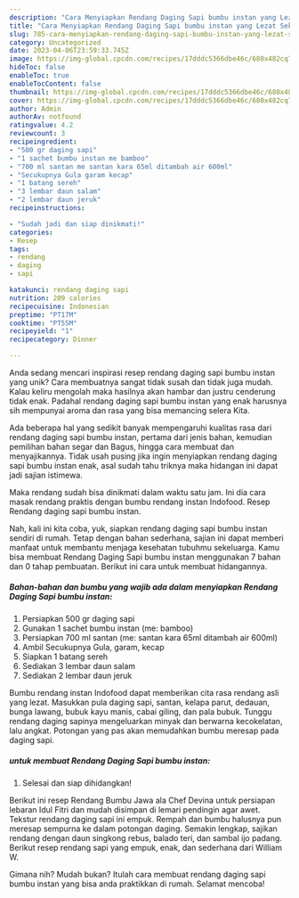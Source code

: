 ```yaml
---
description: "Cara Menyiapkan Rendang Daging Sapi bumbu instan yang Lezat Sekali"
title: "Cara Menyiapkan Rendang Daging Sapi bumbu instan yang Lezat Sekali"
slug: 785-cara-menyiapkan-rendang-daging-sapi-bumbu-instan-yang-lezat-sekali
category: Uncategorized
date: 2023-04-06T23:59:33.745Z
image: https://img-global.cpcdn.com/recipes/17dddc5366dbe46c/680x482cq70/rendang-daging-sapi-bumbu-instan-foto-resep-utama.jpg
hideToc: false
enableToc: true
enableTocContent: false
thumbnail: https://img-global.cpcdn.com/recipes/17dddc5366dbe46c/680x482cq70/rendang-daging-sapi-bumbu-instan-foto-resep-utama.jpg
cover: https://img-global.cpcdn.com/recipes/17dddc5366dbe46c/680x482cq70/rendang-daging-sapi-bumbu-instan-foto-resep-utama.jpg
author: Admin
authorAv: notfound
ratingvalue: 4.2
reviewcount: 3
recipeingredient:
- "500 gr daging sapi"
- "1 sachet bumbu instan me bamboo"
- "700 ml santan me santan kara 65ml ditambah air 600ml"
- "Secukupnya Gula garam kecap"
- "1 batang sereh"
- "3 lembar daun salam"
- "2 lembar daun jeruk"
recipeinstructions:

- "Sudah jadi dan siap dinikmati!"
categories:
- Resep
tags:
- rendang
- daging
- sapi

katakunci: rendang daging sapi 
nutrition: 209 calories
recipecuisine: Indonesian
preptime: "PT17M"
cooktime: "PT55M"
recipeyield: "1"
recipecategory: Dinner

---
```





Anda sedang mencari inspirasi resep rendang daging sapi bumbu instan yang unik? Cara membuatnya sangat tidak susah dan tidak juga mudah. Kalau keliru mengolah maka hasilnya akan hambar dan justru cenderung tidak enak. Padahal rendang daging sapi bumbu instan yang enak harusnya sih mempunyai aroma dan rasa yang bisa memancing selera Kita.





Ada beberapa hal yang sedikit banyak mempengaruhi kualitas rasa dari rendang daging sapi bumbu instan, pertama dari jenis bahan, kemudian pemilihan bahan segar dan Bagus, hingga cara membuat dan menyajikannya. Tidak usah pusing jika ingin menyiapkan rendang daging sapi bumbu instan enak,      asal sudah tahu triknya maka hidangan ini dapat jadi sajian istimewa.














Maka rendang sudah bisa dinikmati dalam waktu satu jam. Ini dia cara masak rendang praktis dengan bumbu rendang instan Indofood. Resep Rendang daging sapi bumbu instan.






Nah, kali ini kita coba, yuk, siapkan rendang daging sapi bumbu instan sendiri di rumah. Tetap dengan bahan sederhana, sajian ini dapat memberi manfaat untuk membantu menjaga kesehatan tubuhmu sekeluarga. Kamu bisa membuat Rendang Daging Sapi bumbu instan menggunakan 7 bahan dan 0 tahap pembuatan. Berikut ini cara untuk membuat hidangannya.

<!--inarticleads1-->

##### Bahan-bahan dan bumbu yang wajib ada dalam menyiapkan Rendang Daging Sapi bumbu instan:

1. Persiapkan 500 gr daging sapi
1. Gunakan 1 sachet bumbu instan (me: bamboo)
1. Persiapkan 700 ml santan (me: santan kara 65ml ditambah air 600ml)
1. Ambil Secukupnya Gula, garam, kecap
1. Siapkan 1 batang sereh
1. Sediakan 3 lembar daun salam
1. Sediakan 2 lembar daun jeruk


Bumbu rendang instan Indofood dapat memberikan cita rasa rendang asli yang lezat. Masukkan pula daging sapi, santan, kelapa parut, dedauan, bunga lawang, bubuk kayu manis, cabai giling, dan pala bubuk. Tunggu rendang daging sapinya mengeluarkan minyak dan berwarna kecokelatan, lalu angkat. Potongan yang pas akan memudahkan bumbu meresap pada daging sapi. 

<!--inarticleads2-->

#####  untuk membuat Rendang Daging Sapi bumbu instan:


1. Selesai dan siap dihidangkan!

Berikut ini resep Rendang Bumbu Jawa ala Chef Devina untuk persiapan lebaran Idul Fitri dan mudah disimpan di lemari pendingin agar awet. Tekstur rendang daging sapi ini empuk. Rempah dan bumbu halusnya pun meresap sempurna ke dalam potongan daging. Semakin lengkap, sajikan rendang dengan daun singkong rebus, balado teri, dan sambal ijo padang. Berikut resep rendang sapi yang empuk, enak, dan sederhana dari William W. 

Gimana nih? Mudah bukan? Itulah cara membuat rendang daging sapi bumbu instan yang bisa anda praktikkan di rumah. Selamat mencoba!
